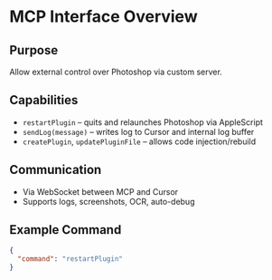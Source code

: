 # MCP Interface Overview

## Purpose
Allow external control over Photoshop via custom server.

## Capabilities
- `restartPlugin` – quits and relaunches Photoshop via AppleScript
- `sendLog(message)` – writes log to Cursor and internal log buffer
- `createPlugin`, `updatePluginFile` – allows code injection/rebuild

## Communication
- Via WebSocket between MCP and Cursor
- Supports logs, screenshots, OCR, auto-debug

## Example Command
```json
{
  "command": "restartPlugin"
}
```